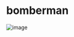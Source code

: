 # bomberman

![image](https://github.com/Jimmy01240397/CTF-writeup/assets/57281249/9ec91301-6dfd-4902-8475-8809eea0caac)
